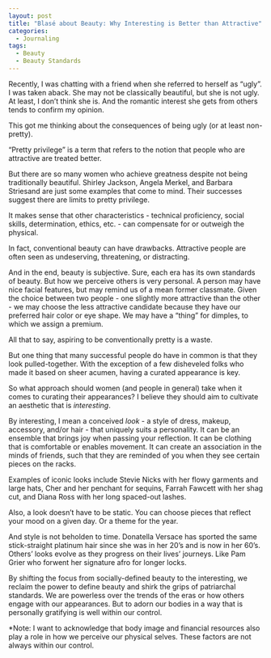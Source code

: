 ```yaml
---
layout: post
title: "Blasé about Beauty: Why Interesting is Better than Attractive"
categories:
  - Journaling
tags:
  - Beauty
  - Beauty Standards
---
```



 
Recently, I was chatting with a friend when she referred to herself as “ugly”. I was taken aback.  She may not be classically beautiful, but she is not ugly.  At least, I don’t think she is.  And the romantic interest she gets from others tends to confirm my opinion.  

This got me thinking about the consequences of being ugly (or at least non-pretty).  

“Pretty privilege” is a term that refers to the notion that people who are attractive are treated better.  

But there are so many women who achieve greatness despite not being traditionally beautiful.  Shirley Jackson, Angela Merkel, and Barbara Striesand are just some examples that come to mind.  Their successes suggest there are limits to pretty privilege.  

It makes sense that other characteristics - technical proficiency, social skills, determination, ethics, etc. - can compensate for or outweigh the physical.  

In fact, conventional beauty can have drawbacks.  Attractive people are often seen as undeserving, threatening, or distracting.  

And in the end, beauty is subjective.  Sure, each era has its own standards of beauty.  But how we perceive others is very personal.  A person may have nice facial features, but may remind us of a mean former classmate.  Given the choice between two people - one slightly more attractive than the other - we may choose the less attractive candidate because they have our preferred hair color or eye shape.  We may have a “thing” for dimples, to which we assign a premium.   

All that to say, aspiring to be conventionally pretty is a waste.  

But one thing that many successful people do have in common is that they look pulled-together.  With the exception of a few disheveled folks who made it based on sheer acumen, having a curated appearance is key.

So what approach should women (and people in general) take when it comes to curating their appearances?  I believe they should aim to cultivate an aesthetic that is *interesting*.  

By interesting, I mean a conceived *look* - a style of dress, makeup, accessory, and/or hair - that uniquely suits a personality.  It can be an ensemble that brings joy when passing your reflection.  It can be clothing that is comfortable or enables movement.  It can create an association in the minds of friends, such that they are reminded of you when they see certain pieces on the racks.  

Examples of iconic looks include Stevie Nicks with her flowy garments and large hats, Cher and her penchant for sequins, Farrah Fawcett with her shag cut, and Diana Ross with her long spaced-out lashes.

Also, a look doesn’t have to be static.  You can choose pieces that reflect your mood on a given day.  Or a theme for the year.

And style is not beholden to time.  Donatella Versace has sported the same stick-straight platinum hair since she was in her 20’s and is now in her 60’s.  Others’ looks evolve as they progress on their lives’ journeys.  Like Pam Grier who forwent her signature afro for longer locks.

By shifting the focus from socially-defined beauty to the interesting, we reclaim the power to define beauty and shirk the grips of patriarchal standards.  We are powerless over the trends of the eras or how others engage with our appearances.  But to adorn our bodies in a way that is personally gratifying is well within our control.

*Note: I want to acknowledge that body image and financial resources also play a role in how we perceive our physical selves.  These factors are not always within our control.
